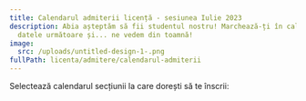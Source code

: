 ```yaml
---
title: Calendarul admiterii licență - sesiunea Iulie 2023
description: Abia așteptăm să fii studentul nostru! Marchează-ți în calendar
  datele următoare și... ne vedem din toamnă!
image:
  src: /uploads/untitled-design-1-.png
fullPath: licenta/admitere/calendarul-admiterii
---
```

Selectează calendarul secțiunii la care dorești să te înscrii:

<Attachment label="Calendar pentru secțiunea 6L de la Facultatea de Automatică și Calculatoare, domeniile Calculatoare și Tehnologia Informației și Ingineria Sistemelor" internal="licenta/admitere/calendarul-admiterii/calendarul-admiterii-licenta-sectiunea-6l"></Attachment>

<Attachment label="Calendar pentru secțiunea 12L de la Facultatea de Automatică și Calculatoare, Informatică" internal="licenta/admitere/calendarul-admiterii/calendarul-admiterii-licenta-sectiunea-10l"></Attachment>

<Attachment label="Calendar pentru secțiunea 10L de la Facultatea de Automatică și Calculatoare, Informatică la distanță" internal="licenta/admitere/calendarul-admiterii/calendarul-admiterii-licenta-sectiunea-10dl-id"></Attachment>